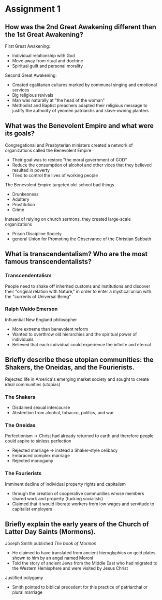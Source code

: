 # Assignment 1

## How was the 2nd Great Awakening different than the 1st Great Awakening?

First Great Awakening:
- Individual relationship with God
- Move away from ritual and doctrine
- Spiritual guilt and personal morality

Second Great Awakening:
- Created egalitarian cultures marked by communal singing and emotional
  services
- Big religious revivals
- Man was naturally at "the head of the woman"
- Methodist and Baptist preachers adapted their religious message to justify
    the authority of yeomen patriarchs and slave-owning planters

## What was the Benevolent Empire and what were its goals?

Congregational and Presbyterian ministers created a network of organizations
called the Benevolent Empire
- Their goal was to restore "the moral government of GOD"
- Reduce the consumption of alcohol and other vices that they believed resulted
  in poverty
- Tried to control the lives of working people

The Benevolent Empire targeted old-school bad things
- Drunkenness
- Adultery
- Prostitution
- Crime

Instead of relying on church sermons, they created large-scale organizations
- Prison Discipline Society
- general Union for Promoting the Observance of the Christian Sabbath

## What is transcendentalism? Who are the most famous transcendentalists?

### Transcendentalism

People need to shake off inherited customs and institutions and discover their
"original relation with Nature," in order to enter a mystical union with the
"currents of Universal Being"

### Ralph Waldo Emerson

Influential New England philosopher
- More extreme than benevolent reform
- Wanted to overthrow old hierarchies and the spiritual power of individuals
- Believed that each individual could experience the infinite and eternal

## Briefly describe these utopian communities: the Shakers, the Oneidas, and the Fourierists.

Rejected life in America's emerging market society and sought to create ideal
communities (utopias)

### The Shakers

- Disdained sexual intercourse
- Abstention from alcohol, tobacco, politics, and war
 
### The Oneidas

Perfectionism -> Christ had already returned to earth and therefore people
could aspire to sinless perfection
- Rejected marriage -> instead a Shaker-style celibacy
- Embraced complex marriage
- Rejected monogamy

### The Fourierists

Imminent decline of individual property rights and capitalism
- through the creation of cooperative communities whose members shared work and
  property (fucking socialists)
- Claimed that it would liberate workers from low wages and servitude to
  capitalist employers

## Briefly explain the early years of the Church of Latter Day Saints (Mormons).

Joseph Smith published *The book of Mormon*
- He claimed to have translated from ancient hieroglyphics on gold plates shown
  to him by an angel named Moroni
- Told the story of ancient Jews from the Middle East who had migrated to the
  Western Hemisphere and were visited by Jesus Christ

Justified polygamy
- Smith pointed to biblical precedent for this practice of patriarchal or
  plural marriage

